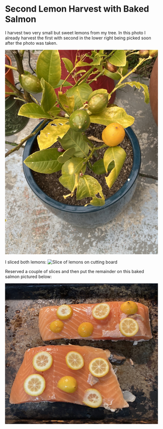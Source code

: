 # Second Lemon Harvest with Baked Salmon
I harvest two very small but sweet lemons from my tree. In this photo
I already harvest the first with second in the lower right being 
picked soon after the photo was taken.

![Lemon Tree](img/02025-05-26-lemon-tree.png)


I sliced both lemons: 
![Slice of lemons on cutting board](img/02025-05-26-sliced-lemons.png)


Reserved a couple of slices and then put the remainder on this baked salmon 
pictured below:

![Slices of Lemon on pre-baked salmon](img/02025-05-26-lemon-salmon.png)
